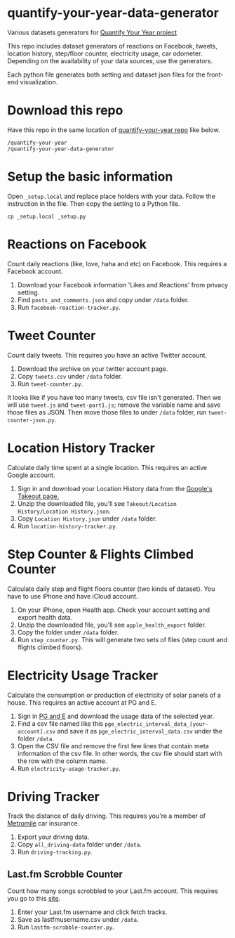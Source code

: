 # quantify-your-year-data-generator

Various datasets generators for [Quantify Your Year project](http://tany.kim/quantify-your-year)

This repo includes dataset generators of reactions on Facebook, tweets, location history, step/floor counter, electricity usage, car odometer. Depending on the availability of your data sources, use the generators.

Each python file generates both setting and dataset json files for the front-end visualization. 


# Download this repo

Have this repo in the same location of [quantify-your-year repo](https://github.com/tanykim/quantify-your-year) like below.
```
/quantify-your-year
/quantify-your-year-data-generator

```

# Setup the basic information

Open ```_setup.local``` and replace place holders with your data. Follow the instruction in the file.
Then copy the setting to a Python file.

```
cp _setup.local _setup.py
```

# Reactions on Facebook

Count daily reactions (like, love, haha and etc) on Facebook. This requires a Facebook account.

1. Download your Facebook information 'Likes and Reactions' from privacy setting. 
2. Find ```posts_and_comments.json``` and copy under ```/data``` folder.
3. Run ```facebook-reaction-tracker.py```.


# Tweet Counter

Count daily tweets. This requires you have an active Twitter account.

1. Download the archive on your twitter account page.
2. Copy ```tweets.csv``` under ```/data``` folder.
3. Run ```tweet-counter.py```.

It looks like if you have too many tweets, csv file isn't generated. Then we will use ```tweet.js``` and ```tweet-part1.js```; 
remove the variable name and save those files as JSON. Then move those files to under ```/data``` folder, run ```tweet-counter-json.py```.

# Location History Tracker

Calculate daily time spent at a single location. This requires an active Google account. 

1. Sign in and download your Location History data from the [Google's Takeout page.](https://takeout.google.com/settings/takeout)
2. Unzip the downloaded file, you'll see ```Takeout/Location History/Location History.json```.
3. Copy ```Location History.json``` under ```/data``` folder.
4. Run ```location-history-tracker.py```.

# Step Counter & Flights Climbed Counter

Calculate daily step and flight floors counter (two kinds of dataset). You have to use iPhone and have iCloud account.  

1. On your iPhone, open Health app. Check your account setting and export health data.
2. Unzip the downloaded file, you'll see ```apple_health_export``` folder.
3. Copy the folder under ```/data``` folder.
4. Run ```step_counter.py```. This will generate two sets of files (step count and flights climbed floors). 

# Electricity Usage Tracker

Calculate the consumption or production of electricity of solar panels of a house. This requires an active account at PG and E.

1. Sign in [PG and E](https://www.pge.com) and download the usage data of the selected year. 
2. Find a csv file named like this ```pge_electric_interval_data_[your-account].csv``` and save it as ```pge_electric_interval_data.csv``` under the folder ```/data```.
3. Open the CSV file and remove the first few lines that contain meta information of the csv file. In other words, the csv file should start with the row with the column name. 
4. Run ```electricity-usage-tracker.py```.

# Driving Tracker

Track the distance of daily driving. This requires you're a member of [Metromile](https://www.metromile.com) car insurance.

1. Export your driving data.
2. Copy ```all_driving-data``` folder under ```/data```.
3. Run ```driving-tracking.py```.

## Last.fm Scrobble Counter

Count how many songs scrobbled to your Last.fm account. This requires you go to this [site](https://benjaminbenben.com/lastfm-to-csv/).

1. Enter your Last.fm username and click fetch tracks.
2. Save as lastfmusername.csv under ```/data```.
3. Run ```lastfm-scrobble-counter.py```.